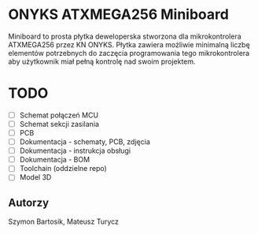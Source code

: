 # ONYKS ATXMEGA256 Miniboard
Miniboard to prosta płytka deweloperska stworzona dla mikrokontrolera ATXMEGA256 przez KN ONYKS. Płytka zawiera możliwie minimalną liczbę elementów potrzebnych do zaczęcia programowania tego mikrokontrolera aby użytkownik miał pełną kontrolę nad swoim projektem.

# TODO

- [ ] Schemat połączeń MCU
- [ ] Schemat sekcji zasilania
- [ ] PCB
- [ ] Dokumentacja - schematy, PCB, zdjęcia
- [ ] Dokumentacja - instrukcja obsługi
- [ ] Dokumentacja - BOM
- [ ] Toolchain (oddzielne repo)
- [ ] Model 3D

## Autorzy
Szymon Bartosik, Mateusz Turycz